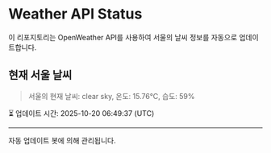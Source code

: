 
# Weather API Status

이 리포지토리는 OpenWeather API를 사용하여 서울의 날씨 정보를 자동으로 업데이트합니다.

## 현재 서울 날씨
> 서울의 현재 날씨: clear sky, 온도: 15.76°C, 습도: 59%

⏳ 업데이트 시간: 2025-10-20 06:49:37 (UTC)

---
자동 업데이트 봇에 의해 관리됩니다.
